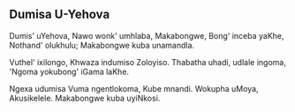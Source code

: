 ## Dumisa U-Yehova

Dumis' uYehova, Nawo wonk' umhlaba,
Makabongwe, Bong' inceba yaKhe, Nothand' olukhulu;
Makabongwe kuba unamandla.

Vuthel' ixilongo, Khwaza indumiso
Zoloyiso. Thabatha uhadi, udlale ingoma,
'Ngoma yokubong' iGama laKhe.

Ngexa udumisa Vuma ngentlokoma,
Kube mnandi. Wokupha uMoya, Akusikelele.
Makabongwe kuba uyiNkosi.

